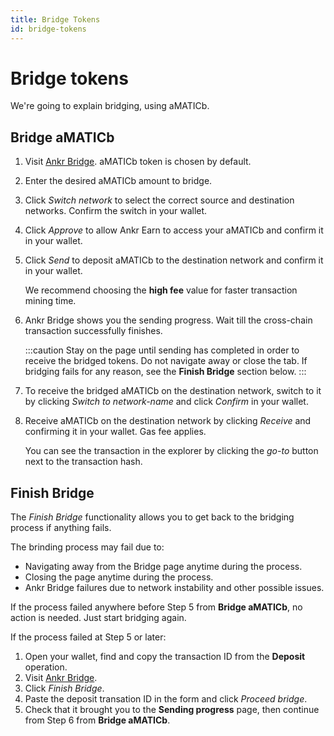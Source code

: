 ```yaml
---
title: Bridge Tokens
id: bridge-tokens
---
```


# Bridge tokens

We're going to explain bridging, using aMATICb.

## Bridge aMATICb

1. Visit [Ankr Bridge](https://www.ankr.com/earn/bridge/). aMATICb token is chosen by default. 
2. Enter the desired aMATICb amount to bridge.
3. Click *Switch network*  to select the correct source and destination networks. Confirm the switch in your wallet.
4. Click *Approve* to allow Ankr Earn to access your aMATICb and confirm it in your wallet.
5. Click *Send* to deposit aMATICb to the destination network and confirm it in your wallet.
   
   We recommend choosing the **high fee** value for faster transaction mining time.
6. Ankr Bridge shows you the sending progress. Wait till the cross-chain transaction successfully finishes. 
   
   :::caution
   Stay on the page until sending has completed in order to receive the bridged tokens. Do not navigate away or close the tab. If bridging fails for any reason, see the **Finish Bridge** section below.
   :::
7. To receive the bridged aMATICb on the destination network, switch to it by clicking *Switch to network-name* and click *Confirm* in your wallet.
8. Receive aMATICb on the destination network by clicking *Receive* and confirming it in your wallet. Gas fee applies.
   
   You can see the transaction in the explorer by clicking the *go-to* button next to the transaction hash.

## Finish Bridge

The *Finish Bridge* functionality allows you to get back to the bridging process if anything fails. 

The brinding process may fail due to: 
* Navigating away from the Bridge page anytime during the process.
* Closing the page anytime during the process.
* Ankr Bridge failures due to network instability and other possible issues. 

If the process failed anywhere before Step 5 from **Bridge aMATICb**, no action is needed. Just start bridging again.

If the process failed at Step 5 or later: 
1. Open your wallet, find and copy the transaction ID from the **Deposit** operation.
2. Visit [Ankr Bridge](https://www.ankr.com/earn/bridge/). 
3. Click *Finish Bridge*.
4. Paste the deposit transation ID in the form and click *Proceed bridge*.
5. Check that it brought you to the **Sending progress** page, then continue from Step 6 from **Bridge aMATICb**.